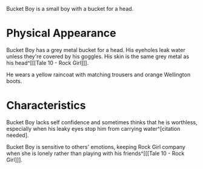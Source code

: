 Bucket Boy is a small boy with a bucket for a head.

# Physical Appearance
Bucket Boy has a grey metal bucket for a head. His eyeholes leak water unless they're covered by his goggles. His skin is the same grey metal as his head^[[[Tale 10 - Rock Girl]]].

He wears a yellow raincoat with matching trousers and orange Wellington boots.

# Characteristics
Bucket Boy lacks self confidence and sometimes thinks that he is worthless, especially when his leaky eyes stop him from carrying water^[citation needed].

Bucket Boy is sensitive to others' emotions, keeping Rock Girl company when she is lonely rather than playing with his friends^[[[Tale 10 - Rock Girl]]].